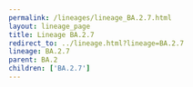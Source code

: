 ```yaml
---
permalink: /lineages/lineage_BA.2.7.html
layout: lineage_page
title: Lineage BA.2.7
redirect_to: ../lineage.html?lineage=BA.2.7
lineage: BA.2.7
parent: BA.2
children: ['BA.2.7']
---
```

